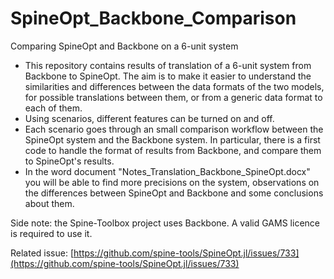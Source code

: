 # SpineOpt_Backbone_Comparison
Comparing SpineOpt and Backbone on a 6-unit system
  
- This repository contains results of translation of a 6-unit system from Backbone to SpineOpt. The aim is to make it easier to understand the similarities and differences between the data formats of the two models, for possible translations between them, or from a generic data format to each of them.
- Using scenarios, different features can be turned on and off.
- Each scenario goes through an small comparison workflow between the SpineOpt system and the Backbone system. In particular, there is a first code to handle the format of results from Backbone, and compare them to SpineOpt's results.
- In the word document "Notes_Translation_Backbone_SpineOpt.docx" you will be able to find more precisions on the system, observations on the differences between SpineOpt and Backbone and some conclusions about them.

Side note: the Spine-Toolbox project uses Backbone. A valid GAMS licence is required to use it.

Related issue: 
[https://github.com/spine-tools/SpineOpt.jl/issues/733](https://github.com/spine-tools/SpineOpt.jl/issues/733)
